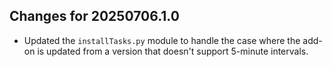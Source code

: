 ## Changes for 20250706.1.0

* Updated the `installTasks.py` module to handle the case where the add-on is updated from a version that doesn't support 5-minute intervals.
